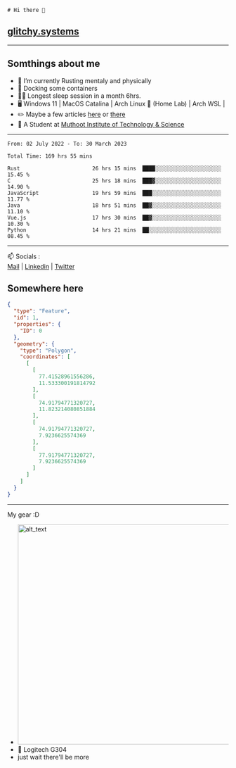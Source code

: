 ```
# Hi there 👋
```
## [glitchy.systems](https://glitchy.systems)
---

## Somthings about me



- 🌱 I’m currently Rusting mentaly and physically
- 🐋 Docking some containers
- 😶‍🌫️ Longest sleep session in a month 6hrs.
- 🖥️ Windows 11 | MacOS Catalina | Arch Linux 🦩 (Home Lab) | Arch WSL |
- ✏️ Maybe a few articles [here](https://medium.com/@advaithnarayanan8) or [there](https://medium.com/@advaithnarayanan8)
- 📑 A Student at [Muthoot Institute of Technology & Science](https://mgmits.ac.in/)



---

<!--START_SECTION:waka-->

```text
From: 02 July 2022 - To: 30 March 2023

Total Time: 169 hrs 55 mins

Rust                       26 hrs 15 mins  ████░░░░░░░░░░░░░░░░░░░░░   15.45 %
C                          25 hrs 18 mins  ███▓░░░░░░░░░░░░░░░░░░░░░   14.90 %
JavaScript                 19 hrs 59 mins  ███░░░░░░░░░░░░░░░░░░░░░░   11.77 %
Java                       18 hrs 51 mins  ██▓░░░░░░░░░░░░░░░░░░░░░░   11.10 %
Vue.js                     17 hrs 30 mins  ██▓░░░░░░░░░░░░░░░░░░░░░░   10.30 %
Python                     14 hrs 21 mins  ██░░░░░░░░░░░░░░░░░░░░░░░   08.45 %
```

<!--END_SECTION:waka-->

---

📫 Socials :<br>
[Mail](mailto:advaithnarayanan8@gmail.com) | [Linkedin](https://www.linkedin.com/in/advaith-narayanan-a72152214/) | [Twitter](https://twitter.com/advaithnarayan)

## Somewhere here

```geojson
{
  "type": "Feature",
  "id": 1,
  "properties": {
    "ID": 0
  },
  "geometry": {
    "type": "Polygon",
    "coordinates": [
      [
        [
          77.41528961556286,
          11.533300191814792
        ],
        [
          74.91794771320727,
          11.823214080851884
        ],
        [
          74.91794771320727,
          7.9236625574369
        ],
        [
          77.91794771320727,
          7.9236625574369
        ]
      ]
    ]
  }
}
```


--- 
My gear :D

- [<img alt="alt_text" width="500px" src="https://valid.x86.fr/cache/banner/xv24bv-6.png" />](https://valid.x86.fr/xv24bv)
- 🐁 Logitech G304
- just wait there'll be more

